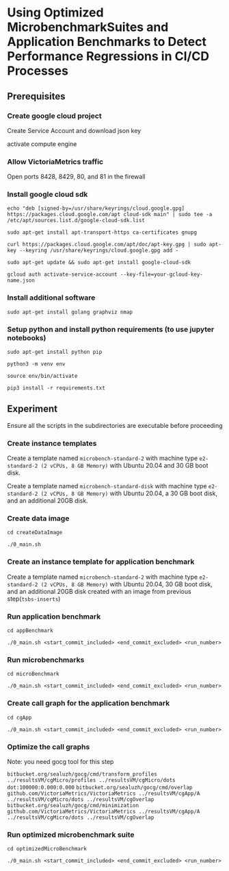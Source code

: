 # Using Optimized MicrobenchmarkSuites and Application Benchmarks to Detect Performance Regressions in CI/CD Processes

## Prerequisites

### Create google cloud project

Create Service Account and download json key 

activate compute engine

### Allow VictoriaMetrics traffic

Open ports 8428, 8429, 80, and 81 in the firewall


### Install google cloud sdk

`echo "deb [signed-by=/usr/share/keyrings/cloud.google.gpg] https://packages.cloud.google.com/apt cloud-sdk main" | sudo tee -a /etc/apt/sources.list.d/google-cloud-sdk.list`

`sudo apt-get install apt-transport-https ca-certificates gnupg`

`curl https://packages.cloud.google.com/apt/doc/apt-key.gpg | sudo apt-key --keyring /usr/share/keyrings/cloud.google.gpg add -`

`sudo apt-get update && sudo apt-get install google-cloud-sdk`

`gcloud auth activate-service-account --key-file=your-gcloud-key-name.json`

### Install additional software
`sudo apt-get install golang graphviz nmap`

### Setup python and install python requirements (to use jupyter notebooks)

`sudo apt-get install python pip`

`python3 -m venv env`

`source env/bin/activate`

`pip3 install -r requirements.txt`

## Experiment
Ensure all the scripts in the subdirectories are executable before proceeding

### Create instance templates
Create a template named `microbench-standard-2` with machine type `e2-standard-2 (2 vCPUs, 8 GB Memory)` with Ubuntu 20.04 and 30 GB boot disk.

Create a template named `microbench-standard-disk` with machine type `e2-standard-2 (2 vCPUs, 8 GB Memory)` with Ubuntu 20.04, a 30 GB boot disk, and an additional 20GB disk.

### Create data image

`cd createDataImage`

`./0_main.sh`

### Create an instance template for application benchmark

Create a template named `microbench-standard-2` with machine type `e2-standard-2 (2 vCPUs, 8 GB Memory)` with Ubuntu 20.04, 30 GB boot disk, and an additional 20GB disk created with an image from previous step(`tsbs-inserts`)

### Run application benchmark

`cd appBenchmark`

`./0_main.sh <start_commit_included> <end_commit_excluded> <run_number>`

### Run microbenchmarks

`cd microBenchmark`

`./0_main.sh <start_commit_included> <end_commit_excluded> <run_number>`

### Create call graph for the application benchmark

`cd cgApp`

`./0_main.sh <start_commit_included> <end_commit_excluded> <run_number>`

### Optimize the call graphs

Note: you need gocg tool for this step

`bitbucket.org/sealuzh/gocg/cmd/transform_profiles ../resultsVM/cgMicro/profiles ../resultsVM/cgMicro/dots dot:100000:0.000:0.000`
`bitbucket.org/sealuzh/gocg/cmd/overlap github.com/VictoriaMetrics/VictoriaMetrics ../resultsVM/cgApp/A ../resultsVM/cgMicro/dots ../resultsVM/cgOverlap`
`bitbucket.org/sealuzh/gocg/cmd/minimization github.com/VictoriaMetrics/VictoriaMetrics ../resultsVM/cgApp/A ../resultsVM/cgMicro/dots ../resultsVM/cgOverlap`

### Run optimized microbenchmark suite

`cd optimizedMicroBenchmark`

`./0_main.sh <start_commit_included> <end_commit_excluded> <run_number>`